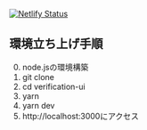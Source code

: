 [![Netlify Status](https://api.netlify.com/api/v1/badges/e6f8af55-db36-4e78-b9e2-4c5f7e5c2aac/deploy-status)](https://app.netlify.com/sites/lustrous-cupcake-7e2189/deploys)

## 環境立ち上げ手順
0. node.jsの環境構築
1. git clone
2. cd verification-ui
3. yarn
4. yarn dev
5. http://localhost:3000にアクセス